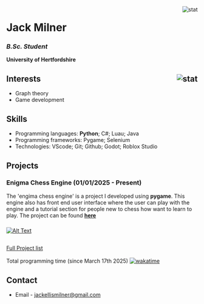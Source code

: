 <img align="right" src="https://github-readme-stats.vercel.app/api/wakatime?username=JackMilner1\&layout=compact&theme=transparent" alt="stat" />


###
# Jack Milner
### ***B.Sc. Student***
**University of Hertfordshire**
## Interests <img align="right" src="https://github-readme-stats.vercel.app/api?username=JackMilner1&show_icons=true&theme=transparent&hide_title=true&hide_rank=false" alt="stat" />
* Graph theory
* Game development
## Skills
* Programming languages: **Python**; C#; Luau; Java
* Programming frameworks: Pygame; Selenium
* Technologies: VScode; Git; Github; Godot; Roblox Studio
## Projects
### Enigma Chess Engine (01/01/2025 - Present)
The 'engima chess engine' is a project I developed using **pygame**. This engine also has front end user interface where the user can play with the engine and a tutorial section for people new to chess how want to learn to play. 
The project can be found [**here**](https://github.com/JackMilner1/chess)
###
[![Alt Text](https://media0.giphy.com/media/v1.Y2lkPTc5MGI3NjExejVtMTd5emtuODR0MDV5azUzZHFvYTJsdWIyN3FvcmozYzN4YjRqNyZlcD12MV9pbnRlcm5hbF9naWZfYnlfaWQmY3Q9Zw/qdGhRLpWaQPRXpnHuV/giphy.gif)](https://github.com/JackMilner1/chess)
###
##
[Full Project list](https://github.com/JackMilner1/Stats/tree/main)
\
\
Total programming time (since March 17th 2025) [![wakatime](https://wakatime.com/badge/user/86f08dc1-5098-42c2-b193-5a05699baa48.svg)](https://wakatime.com/@86f08dc1-5098-42c2-b193-5a05699baa48)
## Contact
* Email - [jackellismilner@gmail.com](https://mail.google.com/mail/u/0/?fs=1&tf=cm&source=mailto&to=jackellismilner@gmail.com)
